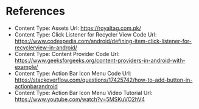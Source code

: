 # References
- Content Type: Assets
  Url: https://royaltag.com.pk/
- Content Type: Click Listener for Recycler View Code
  Url: https://www.codexpedia.com/android/defining-item-click-listener-for-recyclerview-in-android/
- Content Type: Content Provider Code
  Url: https://www.geeksforgeeks.org/content-providers-in-android-with-example/
- Content Type: Action Bar Icon Menu Code
  Url: https://stackoverflow.com/questions/17425742/how-to-add-button-in-actionbarandroid
- Content Type: Action Bar Icon Menu Video Tutorial
  Url: https://www.youtube.com/watch?v=5MSKuVO2hV4